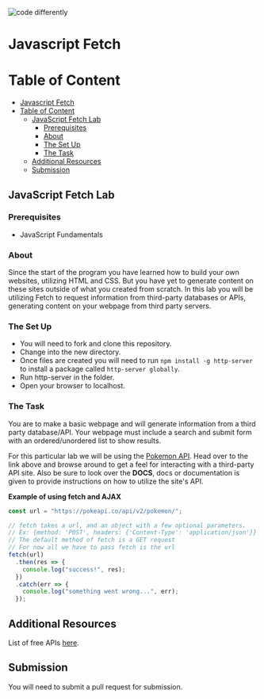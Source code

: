 ![code differently](https://user-images.githubusercontent.com/54545904/91590200-f82ec600-e928-11ea-9433-eea450388abf.png)

# Javascript Fetch

# Table of Content
- [Javascript Fetch](#javascript-fetch)
- [Table of Content](#table-of-content)
  - [JavaScript Fetch Lab](#javascript-fetch-lab)
    - [Prerequisites](#prerequisites)
    - [About](#about)
    - [The Set Up](#the-set-up)
    - [The Task](#the-task)
  - [Additional Resources](#additional-resources)
  - [Submission](#submission)

## JavaScript Fetch Lab

### Prerequisites
* JavaScript Fundamentals

### About
Since the start of the program you have learned how to build your own websites, utilizing HTML and CSS. But you have yet to generate content on these sites outside of what you created from scratch. In this lab you will be utilizing Fetch to request information from third-party databases or APIs, generating content on your webpage from third party servers. 

### The Set Up
- You will need to fork and clone this repository.
- Change into the new directory.
- Once files are created you will need to run `npm install -g http-server` to install a package called `http-server globally`.
- Run http-server in the folder.
- Open your browser to localhost. 

### The Task
You are to make a basic webpage and will generate information from a third party database/API. Your webpage must include a search and submit form with an ordered/unordered list to show results.

For this particular lab we will be using the [Pokemon API](https://pokeapi.co/). Head over to the link above and browse around to get a feel for interacting with a third-party API site. Also be sure to look over the **DOCS**, docs or documentation is given to provide instructions on how to utilize the site's API.

**Example of using fetch and AJAX**
```js
const url = "https://pokeapi.co/api/v2/pokemon/";

// fetch takes a url, and an object with a few optional parameters.
// Ex: {method: 'POST', headers: {'Content-Type': 'application/json'}}
// The default method of fetch is a GET request
// For now all we have to pass fetch is the url
fetch(url)
  .then(res => {
    console.log("success!", res);
  })
  .catch(err => {
    console.log("something went wrong...", err);
  });
  ```

  

## Additional Resources
List of free APIs [here](https://github.com/public-apis/public-apis).


## Submission
You will need to submit a pull request for submission.